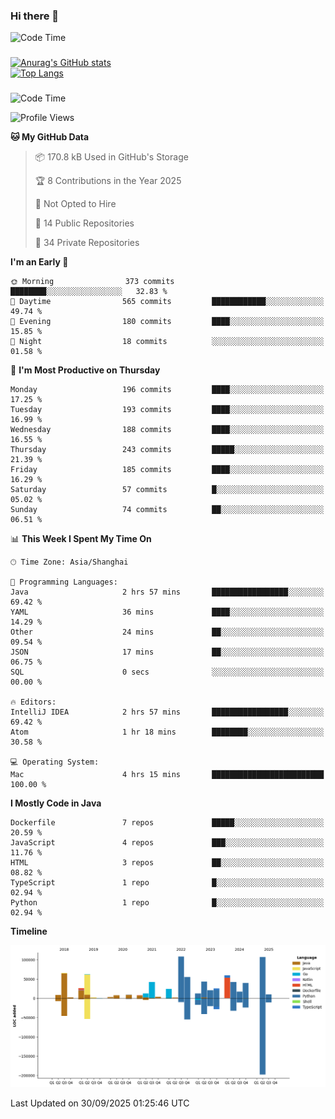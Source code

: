 ### Hi there 👋 

![Code Time](https://img.shields.io/endpoint?style=flat&url=https://codetime-api.datreks.com/badge/1061?logoColor=white%26project=%26recentMS=0%26showProject=false)

<!--
**Muyiafan/Muyiafan** is a ✨ _special_ ✨ repository because its `README.md` (this file) appears on your GitHub profile.

Here are some ideas to get you started:

- 🔭 I’m currently working on ...
- 🌱 I’m currently learning ...
- 👯 I’m looking to collaborate on ...
- 🤔 I’m looking for help with ...
- 💬 Ask me about ...
- 📫 How to reach me: ...
- 😄 Pronouns: ...
- ⚡ Fun fact: ...
-->

### 

[![Anurag's GitHub stats](https://github-readme-stats.vercel.app/api?username=Muyiafan)](https://github.com/anuraghazra/github-readme-stats)
<br>
[![Top Langs](https://github-readme-stats.vercel.app/api/top-langs/?username=Muyiafan)](https://github.com/anuraghazra/github-readme-stats)

### 

<!--START_SECTION:waka-->
![Code Time](http://img.shields.io/badge/Code%20Time-6%2C883%20hrs%2040%20mins-blue)

![Profile Views](http://img.shields.io/badge/Profile%20Views-13-blue)

**🐱 My GitHub Data** 

> 📦 170.8 kB Used in GitHub's Storage 
 > 
> 🏆 8 Contributions in the Year 2025
 > 
> 🚫 Not Opted to Hire
 > 
> 📜 14 Public Repositories 
 > 
> 🔑 34 Private Repositories 
 > 
**I'm an Early 🐤** 

```text
🌞 Morning                373 commits         ████████░░░░░░░░░░░░░░░░░   32.83 % 
🌆 Daytime                565 commits         ████████████░░░░░░░░░░░░░   49.74 % 
🌃 Evening                180 commits         ████░░░░░░░░░░░░░░░░░░░░░   15.85 % 
🌙 Night                  18 commits          ░░░░░░░░░░░░░░░░░░░░░░░░░   01.58 % 
```
📅 **I'm Most Productive on Thursday** 

```text
Monday                   196 commits         ████░░░░░░░░░░░░░░░░░░░░░   17.25 % 
Tuesday                  193 commits         ████░░░░░░░░░░░░░░░░░░░░░   16.99 % 
Wednesday                188 commits         ████░░░░░░░░░░░░░░░░░░░░░   16.55 % 
Thursday                 243 commits         █████░░░░░░░░░░░░░░░░░░░░   21.39 % 
Friday                   185 commits         ████░░░░░░░░░░░░░░░░░░░░░   16.29 % 
Saturday                 57 commits          █░░░░░░░░░░░░░░░░░░░░░░░░   05.02 % 
Sunday                   74 commits          ██░░░░░░░░░░░░░░░░░░░░░░░   06.51 % 
```


📊 **This Week I Spent My Time On** 

```text
🕑︎ Time Zone: Asia/Shanghai

💬 Programming Languages: 
Java                     2 hrs 57 mins       █████████████████░░░░░░░░   69.42 % 
YAML                     36 mins             ████░░░░░░░░░░░░░░░░░░░░░   14.29 % 
Other                    24 mins             ██░░░░░░░░░░░░░░░░░░░░░░░   09.54 % 
JSON                     17 mins             ██░░░░░░░░░░░░░░░░░░░░░░░   06.75 % 
SQL                      0 secs              ░░░░░░░░░░░░░░░░░░░░░░░░░   00.00 % 

🔥 Editors: 
IntelliJ IDEA            2 hrs 57 mins       █████████████████░░░░░░░░   69.42 % 
Atom                     1 hr 18 mins        ████████░░░░░░░░░░░░░░░░░   30.58 % 

💻 Operating System: 
Mac                      4 hrs 15 mins       █████████████████████████   100.00 % 
```

**I Mostly Code in Java** 

```text
Dockerfile               7 repos             █████░░░░░░░░░░░░░░░░░░░░   20.59 % 
JavaScript               4 repos             ███░░░░░░░░░░░░░░░░░░░░░░   11.76 % 
HTML                     3 repos             ██░░░░░░░░░░░░░░░░░░░░░░░   08.82 % 
TypeScript               1 repo              █░░░░░░░░░░░░░░░░░░░░░░░░   02.94 % 
Python                   1 repo              █░░░░░░░░░░░░░░░░░░░░░░░░   02.94 % 
```



**Timeline**

![Lines of Code chart](https://raw.githubusercontent.com/Muyiafan/Muyiafan/main/assets/bar_graph.png)


 Last Updated on 30/09/2025 01:25:46 UTC
<!--END_SECTION:waka-->
